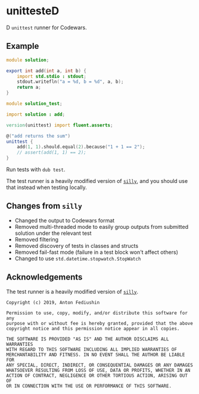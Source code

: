 # unittesteD

D `unittest` runner for Codewars.

## Example

```d
module solution;

export int add(int a, int b) {
    import std.stdio : stdout;
    stdout.writefln("a = %d, b = %d", a, b);
    return a;
}
```

```d
module solution_test;

import solution : add;

version(unittest) import fluent.asserts;

@("add returns the sum")
unittest {
    add(1, 1).should.equal(2).because("1 + 1 == 2");
    // assert(add(1, 1) == 2);
}
```

Run tests with `dub test`.

The test runner is a heavily modified version of [`silly`], and you should use that instead when testing locally.

## Changes from `silly`

- Changed the output to Codewars format
- Removed multi-threaded mode to easily group outputs from submitted
  solution under the relevant test
- Removed filtering
- Removed discovery of tests in classes and structs
- Removed fail-fast mode (failure in a test block won't affect others)
- Changed to use `std.datetime.stopwatch.StopWatch`

## Acknowledgements

The test runner is a heavily modified version of [`silly`].

```text
Copyright (c) 2019, Anton Fediushin

Permission to use, copy, modify, and/or distribute this software for any
purpose with or without fee is hereby granted, provided that the above
copyright notice and this permission notice appear in all copies.

THE SOFTWARE IS PROVIDED "AS IS" AND THE AUTHOR DISCLAIMS ALL WARRANTIES
WITH REGARD TO THIS SOFTWARE INCLUDING ALL IMPLIED WARRANTIES OF
MERCHANTABILITY AND FITNESS. IN NO EVENT SHALL THE AUTHOR BE LIABLE FOR
ANY SPECIAL, DIRECT, INDIRECT, OR CONSEQUENTIAL DAMAGES OR ANY DAMAGES
WHATSOEVER RESULTING FROM LOSS OF USE, DATA OR PROFITS, WHETHER IN AN
ACTION OF CONTRACT, NEGLIGENCE OR OTHER TORTIOUS ACTION, ARISING OUT OF
OR IN CONNECTION WITH THE USE OR PERFORMANCE OF THIS SOFTWARE.
```

[`silly`]: https://code.dlang.org/packages/silly
